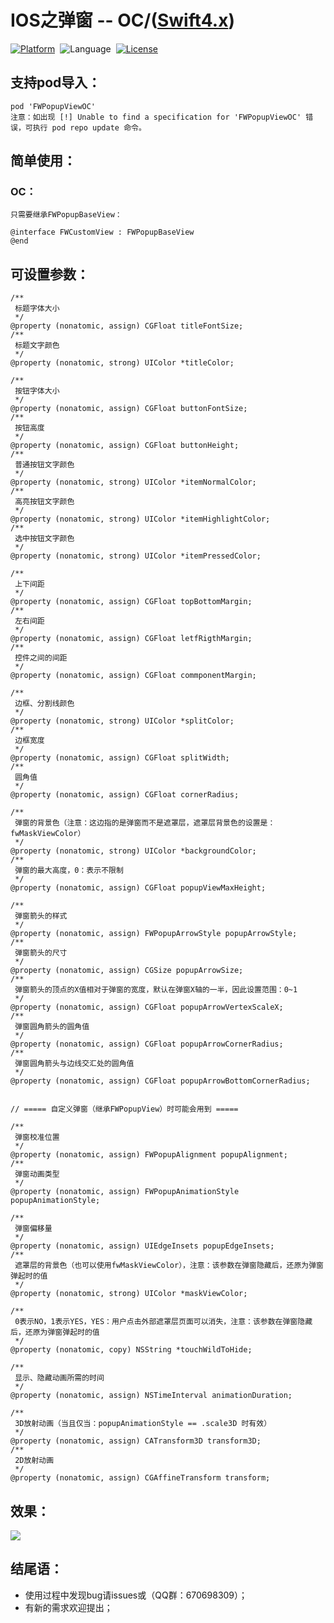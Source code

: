 # IOS之弹窗 -- OC/([Swift4.x](https://github.com/choiceyou/FWPopupViewOC))

[![Platform](http://img.shields.io/badge/platform-iOS-blue.svg?style=flat)](http://cocoapods.org/?q=FWPopupView)&nbsp;
![Language](https://img.shields.io/badge/language-swift-orange.svg?style=flat)&nbsp;
[![License](http://img.shields.io/badge/license-MIT-green.svg?style=flat)](https://github.com/choiceyou/FWPopupView/blob/master/FWPopupView/LICENSE)



## 支持pod导入：

```cocoaPods
pod 'FWPopupViewOC'
注意：如出现 [!] Unable to find a specification for 'FWPopupViewOC' 错误，可执行 pod repo update 命令。
```



## 简单使用：

### OC：<br>
```oc
只需要继承FWPopupBaseView：

@interface FWCustomView : FWPopupBaseView
@end

```



## 可设置参数：
```参数
/**
 标题字体大小
 */
@property (nonatomic, assign) CGFloat titleFontSize;
/**
 标题文字颜色
 */
@property (nonatomic, strong) UIColor *titleColor;

/**
 按钮字体大小
 */
@property (nonatomic, assign) CGFloat buttonFontSize;
/**
 按钮高度
 */
@property (nonatomic, assign) CGFloat buttonHeight;
/**
 普通按钮文字颜色
 */
@property (nonatomic, strong) UIColor *itemNormalColor;
/**
 高亮按钮文字颜色
 */
@property (nonatomic, strong) UIColor *itemHighlightColor;
/**
 选中按钮文字颜色
 */
@property (nonatomic, strong) UIColor *itemPressedColor;

/**
 上下间距
 */
@property (nonatomic, assign) CGFloat topBottomMargin;
/**
 左右间距
 */
@property (nonatomic, assign) CGFloat letfRigthMargin;
/**
 控件之间的间距
 */
@property (nonatomic, assign) CGFloat commponentMargin;

/**
 边框、分割线颜色
 */
@property (nonatomic, strong) UIColor *splitColor;
/**
 边框宽度
 */
@property (nonatomic, assign) CGFloat splitWidth;
/**
 圆角值
 */
@property (nonatomic, assign) CGFloat cornerRadius;

/**
 弹窗的背景色（注意：这边指的是弹窗而不是遮罩层，遮罩层背景色的设置是：fwMaskViewColor）
 */
@property (nonatomic, strong) UIColor *backgroundColor;
/**
 弹窗的最大高度，0：表示不限制
 */
@property (nonatomic, assign) CGFloat popupViewMaxHeight;

/**
 弹窗箭头的样式
 */
@property (nonatomic, assign) FWPopupArrowStyle popupArrowStyle;
/**
 弹窗箭头的尺寸
 */
@property (nonatomic, assign) CGSize popupArrowSize;
/**
 弹窗箭头的顶点的X值相对于弹窗的宽度，默认在弹窗X轴的一半，因此设置范围：0~1
 */
@property (nonatomic, assign) CGFloat popupArrowVertexScaleX;
/**
 弹窗圆角箭头的圆角值
 */
@property (nonatomic, assign) CGFloat popupArrowCornerRadius;
/**
 弹窗圆角箭头与边线交汇处的圆角值
 */
@property (nonatomic, assign) CGFloat popupArrowBottomCornerRadius;


// ===== 自定义弹窗（继承FWPopupView）时可能会用到 =====

/**
 弹窗校准位置
 */
@property (nonatomic, assign) FWPopupAlignment popupAlignment;
/**
 弹窗动画类型
 */
@property (nonatomic, assign) FWPopupAnimationStyle popupAnimationStyle;

/**
 弹窗偏移量
 */
@property (nonatomic, assign) UIEdgeInsets popupEdgeInsets;
/**
 遮罩层的背景色（也可以使用fwMaskViewColor），注意：该参数在弹窗隐藏后，还原为弹窗弹起时的值
 */
@property (nonatomic, strong) UIColor *maskViewColor;

/**
 0表示NO，1表示YES，YES：用户点击外部遮罩层页面可以消失，注意：该参数在弹窗隐藏后，还原为弹窗弹起时的值
 */
@property (nonatomic, copy) NSString *touchWildToHide;

/**
 显示、隐藏动画所需的时间
 */
@property (nonatomic, assign) NSTimeInterval animationDuration;

/**
 3D放射动画（当且仅当：popupAnimationStyle == .scale3D 时有效）
 */
@property (nonatomic, assign) CATransform3D transform3D;
/**
 2D放射动画
 */
@property (nonatomic, assign) CGAffineTransform transform;
```



## 效果：
![](https://github.com/choiceyou/FWPopupViewOC/blob/master/%E6%95%88%E6%9E%9C/%E6%95%88%E6%9E%9C1.gif)



## 结尾语：

- 使用过程中发现bug请issues或（QQ群：670698309）；
- 有新的需求欢迎提出；
